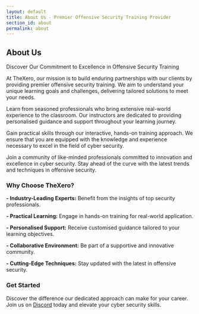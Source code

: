 ```yaml
---
layout: default
title: About Us - Premier Offensive Security Training Provider
section_id: about
permalink: about
---
```


<div class='full'>
  <div class='row'>
    <div class='special-title centered-text'>
      <i class='icon-users'></i>
      <h2>About Us</h2>
      <p>Discover Our Commitment to Excellence in Offensive Security Training</p>
      <p class='shortline'></p>
    </div>
    <div class='spacing'></div>
    <div class='spacing'></div>
    <p>At TheXero, our mission is to build enduring partnerships with our clients by providing premier offensive security training. We aim to understand your unique learning goals and challenges, delivering tailored solutions to meet your needs.</p>
    <p>Learn from seasoned professionals who bring extensive real-world experience to the classroom. Our instructors are dedicated to providing personalised guidance and support throughout your learning journey.</p>
    <p>Gain practical skills through our interactive, hands-on training approach. We ensure that you are equipped with the knowledge and experience necessary to excel in the field of cyber security.</p>
    <p>Join a community of like-minded professionals committed to innovation and excellence in cyber security. Stay ahead of the curve with the latest trends and techniques in offensive security.</p>

  <p><h3>Why Choose TheXero?</h3></p>
  <p><b>- Industry-Leading Experts:</b> Benefit from the insights of top security professionals.</p>
  <p><b>- Practical Learning:</b> Engage in hands-on training for real-world application.</p>
  <p><b>- Personalised Support:</b> Receive customised guidance tailored to your learning objectives.</p>
  <p><b>- Collaborative Environment:</b> Be part of a supportive and innovative community.</p>
<p><b>- Cutting-Edge Techniques:</b> Stay updated with the latest in offensive security.</p>

<p><h3>Get Started</h3></p>

<p>Discover the difference our dedicated approach can make for your career. Join us on <a href=https://discord.gg/YEfgvuqyDn>Discord</a> today and elevate your cyber security skills.</p>

</div>
</div>
